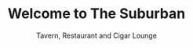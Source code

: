 ---
title: Welcome to The Suburban
subtitle: Tavern, Restaurant and Cigar Lounge
description: Suburban Tavern has been providing delicious, unique dishes to Berks County for over 50 years.  Our vast selection of beverages and wide array of food makes our tavern a must try for you and your family.  Come dine inside or outside.  We offer seating in our cozy main dining room or outside on our garden patio, for those warm summer nights.  We offer catering for parties, social events, and more.
contactus: restaurant
slider:
  - url: /img/sliders/Slider_Welcome.jpg
  - url: /img/sliders/Slider_Clams.jpg
  - url: /img/sliders/Slider_Dining.jpg
  - url: /img/sliders/Slider_Drinks.jpg
  - url: /img/sliders/Slider_Party.jpg
  - url: /img/sliders/Slider_Patio.jpg
sections:
  - image: /img/homepage/specials-380x230.jpg
    title: Affordable weekly specials...
    description: Our weekly specials will be sure to please your taste buds and wallets. Check in regularly to stay updated on our food and drink specials.
    button:
      enable: true
      label: "View Our Specials"
      link: "/"
  - image: /img/homepage/food-menus-380x230.jpg
    title: Enjoy our food selection...
    description: Our pastas and entrees blend perfectly with our appetizers, soups, salads, and our bar dining menu. Our menu is highlighted with delectable pastas such as Ravioli, Veal Parmigiana, Pasta with Clam Sauce, and more.
    button:
      enable: true
      label: "View Our food menu"
      link: "/"
  - image: /img/homepage/drinks-beverages-380x230.jpg
    title: Drinks and beverages...
    description: Come enjoy Suburban’s specialty cocktails, which are a blend of traditional and custom drinks for every occasion. Our Long Island Ice Tea is second to none in Reading!
    button:
      enable: true
      label: "View Our Drinks Menu"
      link: "/"
  - image: /img/homepage/cigar-380x230.jpg
    title: Enjoy a cigar, or two...
    description: Relax and enjoy premium cigars from Padron, Rocky Patel, Perdomo, Oliva, Cain, Nub, Los Blancos, and Arganese, just to name a few.
    button:
      enable: true
      label: "Visit Cigar Lounge"
      link: "/"
  - image: /img/homepage/events-380x230.jpg
    title: Join our social events...
    description: Suburban Tavern has been providing delicious, unique dishes to Berks County for over 50 years. Our vast selection of beverages and wide array of food makes our tavern a must try for you and your family.
    button:
      enable: true
      label: "See Event Calendar"
      link: "/"
  - image: /img/homepage/private-parties-380x230.jpg
    title: Throw Private Parties...
    description: Reserve a table or the entire restaurant. Every occasion is the perfect occasion at the Suburban Tavern Restaurant! We’ll customize our menu to suit your needs and make your occasion one to remember.
    button:
      enable: true
      label: "Contact Us"
      link: "/contact-us/"
reservations:
  description: Cigar Lounge Hours
  hour:
    - text: Tues-Fri/2PM-11PM
    - text: Sat/11AM-11PM
    - text: Sun - Mon/Closed
  button:
    label: Make a Reservation
    link: /contact
  
phone: 610-779-6440
---